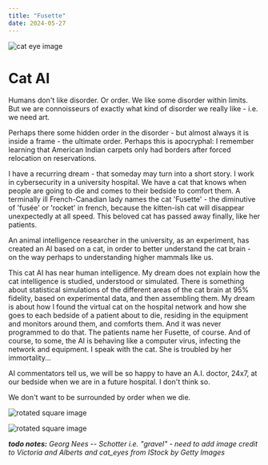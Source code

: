 ```yaml
---
title: "Fusette"
date: 2024-05-27
---
```

![cat eye image](/byothermeans-pages/assets/images/cats_eyes2-274.jpg)

# Cat AI

Humans don't like disorder. Or order. We like some disorder within limits. But we are connoisseurs of exactly what kind of disorder we really like - i.e. we need art. 

Perhaps there some hidden order in the disorder - but almost always it is inside a frame - the ultimate order. Perhaps this is apocryphal: I remember learning that American Indian carpets only had borders after forced relocation on reservations.

I have a recurring dream - that someday may turn into a short story. I work in cybersecurity in a university hospital. We have a cat that knows when people are going to die and comes to their bedside to comfort them. A terminally ill French-Canadian lady names the cat 'Fusette' - the diminutive of 'fusée' or 'rocket' in french, because the kitten-ish cat will disappear unexpectedly at all speed. This beloved cat has passed away finally, like her patients. 

An animal intelligence researcher in the university, as an experiment, has created an AI based on a cat, in order to better understand the cat brain - on the way perhaps to understanding higher mammals like us.

This cat AI has near human intelligence. My dream does not explain how the cat intelligence is studied, understood or simulated. There is something about statistical simulations of the different areas of the cat brain at 95% fidelity, based on experimental data, and then assembling them. My dream is about how I found the virtual cat on the hospital network and how she goes to each bedside of a patient about to die, residing in the equipment and monitors around them, and comforts them. And it was never programmed to do that. The patients name her Fusette, of course. And of course, to some, the AI is behaving like a computer virus, infecting the network and equipment. I speak with the cat. She is troubled by her immortality...

AI commentators tell us, we will be so happy to have an A.I. doctor, 24x7, at our bedside when we are in a future hospital. I don't think so.

We don't want to be surrounded by order when we die.

![rotated square image](https://framemark.vam.ac.uk/collections/2009CE0997/full/2200,/0/default.jpg)

![rotated square image](/byothermeans-pages/assets/images/Schotter.jpg) 

***todo notes:** Georg Nees -- Schotter i.e. "gravel" - need to add image credit to Victoria and Alberts and cat_eyes from IStock by Getty Images*